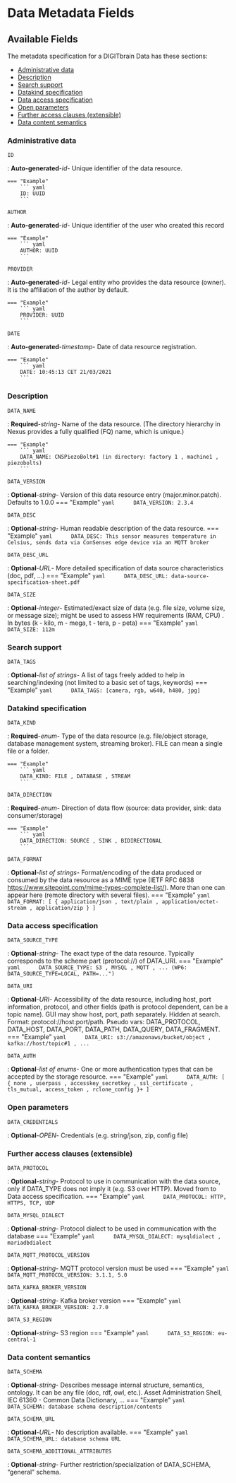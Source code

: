 <style>
  .md-content__button {
    display: none;
  }
</style>
# Data Metadata Fields

## Available Fields 

The metadata specification for a DIGITbrain Data
has these sections:

- [Administrative data](#administrative-data)
- [Description](#description)
- [Search support](#search-support)
- [Datakind specification](#datakind-specification)
- [Data access specification](#data-access-specification)
- [Open parameters](#open-parameters)
- [Further access clauses (extensible)](#further-access-clauses-(extensible))
- [Data content semantics](#data-content-semantics)


### Administrative data


`ID`

:   **Auto-generated**-*id*- Unique identifier of the data resource.

    === "Example"
        ``` yaml     
        ID: UUID
        ```

`AUTHOR`

:   **Auto-generated**-*id*- Unique identifier of the user who created this record

    === "Example"
        ``` yaml     
        AUTHOR: UUID
        ```

`PROVIDER`

:   **Auto-generated**-*id*- Legal entity who provides the data resource (owner). It is the affiliation of the author by default.

    === "Example"
        ``` yaml     
        PROVIDER: UUID
        ```

`DATE`

:   **Auto-generated**-*timestamp*- Date of data resource registration.

    === "Example"
        ``` yaml     
        DATE: 10:45:13 CET 21/03/2021
        ```


### Description


`DATA_NAME`

:   **Required**-*string*- Name of the data resource. (The directory hierarchy in Nexus provides a fully qualified (FQ) name, which is unique.)

    === "Example"
        ``` yaml     
        DATA_NAME: CNSPiezoBolt#1 (in directory: factory 1 , machine1 , piezobolts)
        ```

`DATA_VERSION`

:   **Optional**-*string*- Version of this data resource entry (major.minor.patch). Defaults to 1.0.0
    === "Example"
        ``` yaml     
        DATA_VERSION: 2.3.4
        ```

`DATA_DESC`

:   **Optional**-*string*- Human readable description of the data resource.
    === "Example"
        ``` yaml     
        DATA_DESC: This sensor measures temperature in Celsius, sends data via ConSenses edge device via an MQTT broker
        ```

`DATA_DESC_URL`

:   **Optional**-*URL*- More detailed specification of data source characteristics (doc, pdf, …)
    === "Example"
        ``` yaml     
        DATA_DESC_URL: data-source-specification-sheet.pdf
        ```

`DATA_SIZE`

:   **Optional**-*integer*- Estimated/exact size of data (e.g. file size, volume size, or message size); might be used to assess HW requirements (RAM, CPU) . In bytes (k - kilo, m - mega, t - tera, p - peta)
    === "Example"
        ``` yaml     
        DATA_SIZE: 112m
        ```


### Search support


`DATA_TAGS`

:   **Optional**-*list of strings*- A list of tags freely added to help in searching/indexing (not limited to a basic set of tags, keywords)
    === "Example"
        ``` yaml     
        DATA_TAGS: [camera, rgb, w640, h480, jpg]
        ```


### Datakind specification


`DATA_KIND`

:   **Required**-*enum*- Type of the data resource (e.g. file/object storage, database management system, streaming broker). FILE can mean a single file or a folder.

    === "Example"
        ``` yaml     
        DATA_KIND: FILE , DATABASE , STREAM
        ```

`DATA_DIRECTION`

:   **Required**-*enum*- Direction of data flow (source: data provider, sink: data consumer/storage)

    === "Example"
        ``` yaml     
        DATA_DIRECTION: SOURCE , SINK , BIDIRECTIONAL
        ```

`DATA_FORMAT`

:   **Optional**-*list of strings*- Format/encoding of the data produced or consumed by the data resource as a MIME type (IETF RFC 6838 https://www.sitepoint.com/mime-types-complete-list/). More than one can appear here (remote directory with several files).
    === "Example"
        ``` yaml     
        DATA_FORMAT: [ { application/json , text/plain , application/octet-stream , application/zip } ] 
        ```


### Data access specification


`DATA_SOURCE_TYPE`

:   **Optional**-*string*- The exact type of the data resource. Typically corresponds to the scheme part (protocol://) of DATA_URI.
    === "Example"
        ``` yaml     
        DATA_SOURCE_TYPE: S3 , MYSQL , MQTT , ... (WP6: DATA_SOURCE_TYPE=LOCAL, PATH=...")
        ```

`DATA_URI`

:   **Optional**-*URI*- Accessibility of the data resource, including host, port information, protocol, and other fields (path is protocol dependent, can be a topic name). GUI may show host, port, path separately. Hidden at search. Format: protocol://host:port/path.  Pseudo vars: DATA_PROTOCOL, DATA_HOST, DATA_PORT, DATA_PATH, DATA_QUERY, DATA_FRAGMENT.
    === "Example"
        ``` yaml     
        DATA_URI: s3://amazonaws/bucket/object , kafka://host/topic#1 , ...
        ```

`DATA_AUTH`

:   **Optional**-*list of enums*- One or more authentication types that can be accepted by the storage resource.
    === "Example"
        ``` yaml     
        DATA_AUTH: [ { none , userpass , accesskey_secretkey , ssl_certificate , tls_mutual, access_token , rclone_config }+ ]
        ```


### Open parameters


`DATA_CREDENTIALS`

:   **Optional**-*OPEN*- Credentials (e.g. string/json, zip, config file)


### Further access clauses (extensible)


`DATA_PROTOCOL`

:   **Optional**-*string*- Protocol to use in communication with the data source, only if DATA_TYPE does not imply it (e.g. S3 over HTTP). Moved from to Data access specification.
    === "Example"
        ``` yaml     
        DATA_PROTOCOL: HTTP, HTTPS, TCP, UDP
        ```

`DATA_MYSQL_DIALECT`

:   **Optional**-*string*- Protocol dialect to be used in communication with the database
    === "Example"
        ``` yaml     
        DATA_MYSQL_DIALECT: mysqldialect , mariadbdialect
        ```

`DATA_MQTT_PROTOCOL_VERSION`

:   **Optional**-*string*- MQTT protocol version must be used
    === "Example"
        ``` yaml     
        DATA_MQTT_PROTOCOL_VERSION: 3.1.1, 5.0
        ```

`DATA_KAFKA_BROKER_VERSION`

:   **Optional**-*string*- Kafka broker version
    === "Example"
        ``` yaml     
        DATA_KAFKA_BROKER_VERSION: 2.7.0
        ```

`DATA_S3_REGION`

:   **Optional**-*string*- S3 region
    === "Example"
        ``` yaml     
        DATA_S3_REGION: eu-central-1
        ```


### Data content semantics


`DATA_SCHEMA`

:   **Optional**-*string*- Describes message internal structure, semantics, ontology. It can be any file (doc, rdf, owl, etc.). Asset Administration Shell, IEC 61360 - Common Data Dictionary, ...
    === "Example"
        ``` yaml     
        DATA_SCHEMA: database schema description/contents 
        ```

`DATA_SCHEMA_URL`

:   **Optional**-*URL*- No description available.
    === "Example"
        ``` yaml     
        DATA_SCHEMA_URL: database schema URL
        ```

`DATA_SCHEMA_ADDITIONAL_ATTRIBUTES`

:   **Optional**-*string*- Further restriction/specialization of DATA_SCHEMA, “general” schema.
